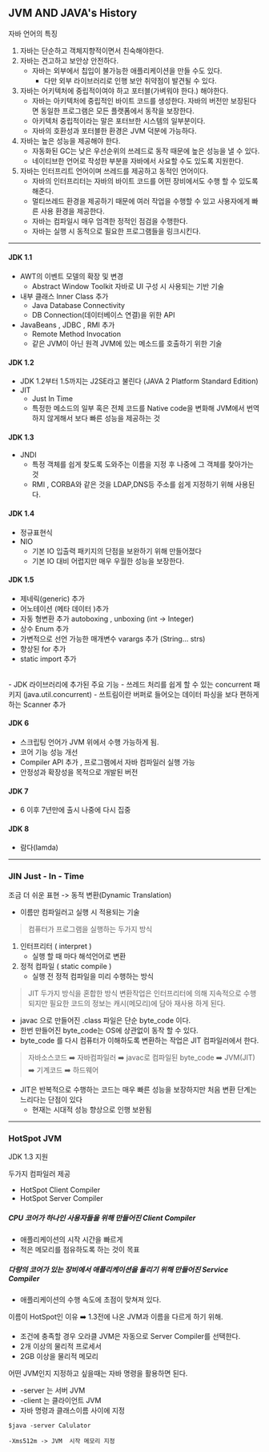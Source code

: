 ## JVM AND  JAVA's History


자바 언어의 특징 

1. 자바는 단순하고 객체지향적이면서 친숙해야한다.
2. 자바는 견고하고 보안상 안전하다.
   - 자바는 외부에서 칩입이 불가능한 애플리케이션을 만들 수도 있다.
     - 다만 외부 라이브러리로 인행 보안 취약점이 발견될 수 있다.
3. 자바는 어키텍처에 중립적이여야 하고 포터블(가벼워야 한다.) 해야한다.
   - 자바는 아키텍처에 중립적인 바이트 코드를 생성한다. 자바의 버전만 보장된다면 동일한 프로그램은 모든 플랫폼에서 동작을 보장한다.
   - 아키텍처 중립적이라는 말은 포터브한 시스템의 일부분이다.
   - 자바의 호환성과 포터블한 환경은 JVM 덕분에 가능하다.
4. 자바는 높은 성능을 제공해야 한다.
   - 자동화된 GC는 낮은 우선순위의 쓰레드로 동작 때문에 높은 성능을 낼 수 있다.
   - 네이티브한 언어로 작성한 부분을 자바에서 사요할 수도 있도록 지원한다.
5. 자바는 인터프리트 언어이며 쓰레드를 제공하고 동적인 언어이다.
   - 자바의 인터프리터는 자바의 바이트 코드를 어떤 장비에서도 수행 할 수 있도록 해준다.
   - 멀티쓰레드 환경을 제공하기 때문에 여러 작업을 수행할 수 있고 사용자에게 빠른 사용 환경을 제공한다.
   - 자바는 컴파일시 매우 엄격한 정적인 점검을 수행한다.
   - 자바는 실행 시 동적으로 필요한 프로그램들을 링크시킨다.


----

#### JDK 1.1
- AWT의 이벤트 모델의 확장 및 변경
  - Abstract Window Toolkit 자바로  UI 구성 시 사용되는 기반 기술
- 내부 클래스 Inner Class 추가
  - Java Database Connectivity
  - DB Connection(데이터베이스 연결)을 위한 API
- JavaBeans , JDBC , RMI 추가
  - Remote Method Invocation
  - 같은 JVM이 아닌 원격 JVM에 있는 메소드를 호출하기 위한 기술


#### JDK 1.2
- JDK 1.2부터 1.5까지는 J2SE라고 불린다 (JAVA 2 Platform Standard Edition)
- JIT 
  - Just In Time
  - 특정한 메소드의 일부 혹은 전체 코드를 Native code을 변화해 JVM에서  번역하지 않게해서 보다 빠른 성능을 제공하는 것

#### JDK 1.3
- JNDI
  - 특정 객체를 쉽게 찾도록 도와주는 이름을 지정 후 나중에 그 객체를 찾아가는 것
  - RMI , CORBA와 같은 것을 LDAP,DNS등 주소를 쉽게 지정하기 위해 사용된다.

#### JDK 1.4
- 정규표현식
- NIO
  - 기본 IO 입출력 패키지의 단점을 보완하기 위해 만들어졌다
  - 기본 IO 대비 어렵지만 매우 우월한 성능을 보장한다.

#### JDK 1.5
- 제네릭(generic) 추가
- 어노테이션 (메타 데이터 )추가
- 자동 형변환 추가 autoboxing , unboxing (int -> Integer)
- 상수 Enum 추가
- 가변적으로 선언 가능한 매개변수 varargs 추가 (String... strs) 
- 향상된 for 추가
- static import 추가<br>
<br>
- JDK 라이브러리에 추가된 주요 기능 
  - 쓰레드 처리를 쉽게 할 수 있는 concurrent 패키지 (java.util.concurrent)
  - 쓰트림이란 버퍼로 들어오는 데이터 파싱을 보다 편하게 하는 Scanner 추가


#### JDK 6
- 스크립팅 언어가 JVM 위에서 수행 가능하게 됨.
- 코어 기능 성능 개선
- Compiler API 추가 , 프로그램에서 자바 컴파일러 실행 가능
- 안정성과 확장성을 목적으로 개발된 버전


#### JDK 7 
- 6 이후 7년만에 출시 나중에 다시 집중

#### JDK 8
- 람다(lamda)

-----


### JIN Just - In - Time

조금 더 쉬운 표현 -> 동적 변환(Dynamic Translation)
- 이름만 컴파일러고 실행 시 적용되는 기술


> 컴퓨터가 프로그램을 실행하는 두가지 방식
1. 인터프리터 ( interpret )
   - 실행 할 때 마다 해석언어로 변환
2. 정적 컴파일 ( static compile )
   - 실행 전 정적 컴파일을 미리 수행하는 방식

> JIT 두가지 방식을 혼합한 방식 변환작업은 인터프리터에 의해 지속적으로 수행되지만 필요한 코드의 정보는 캐시(메모리)에 담아 재사용 하게 된다.

- javac 으로 만들어진 .class 파일은 단순 byte_code 이다.
- 한번 만들어진 byte_code는 OS에 상관없이 동작 할 수 있다.
- byte_code 를 다시 컴퓨터가 이해하도록 변환하는 작업은 JIT 컴파일러에서 한다.


> 자바소스코드 ➡️ 자바컴파일러 ➡️ javac로 컴파일된 byte_code  ➡️ JVM(JIT)  ➡️ 기계코드  ➡️ 하드웨어 

- JIT은 반복적으로 수행하는 코드는 매우 빠른 성능을 보장하지만 처음 변환 단계는 느리다는 단점이 있다
  - 현재는 시대적 성능 향상으로 인행 보완됨



-----

### HotSpot JVM

JDK 1.3 지원

두가지 컴파일러 제공
- HotSpot Client Compiler 
- HotSpot Server Compiler 


##### CPU 코어가 하나인 사용자들을 위해 만들어진 Client Compiler
- 애플리케이션의 시작 시간을 빠르게
- 적은 메모리를 점유하도록 하는 것이 목표

##### 다량의 코어가 있는 장비에서 애플리케이션을 돌리기 위해 만들어진 Service Compiler
- 애플리케이션의 수행 속도에 초점이 맞쳐져 있다.

이름이 HotSpot인 이유  ➡️  1.3전에 나온 JVM과 이름을 다르게 하기 위해.

- 조건에 충족할 경우 오라클 JVM은 자동으로 Server Compiler를 선택한다.
- 2개 이상의 물리적 프로세서
- 2GB 이상을 물리적 메모리



어떤 JVM인지 지정하고 싶을때는 자바 명령을 활용하면 된다.
- -server 는 서버 JVM
- -client 는 클라이언트 JVM
- 자바 명령과 클래스이름 사이에 지정
```
$java -server Calulator

-Xms512m -> JVM  시작 메모리 지정
```

